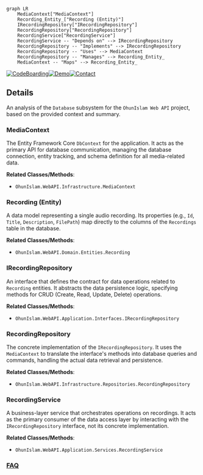```mermaid
graph LR
    MediaContext["MediaContext"]
    Recording_Entity_["Recording (Entity)"]
    IRecordingRepository["IRecordingRepository"]
    RecordingRepository["RecordingRepository"]
    RecordingService["RecordingService"]
    RecordingService -- "Depends on" --> IRecordingRepository
    RecordingRepository -- "Implements" --> IRecordingRepository
    RecordingRepository -- "Uses" --> MediaContext
    RecordingRepository -- "Manages" --> Recording_Entity_
    MediaContext -- "Maps" --> Recording_Entity_
```

[![CodeBoarding](https://img.shields.io/badge/Generated%20by-CodeBoarding-9cf?style=flat-square)](https://github.com/CodeBoarding/CodeBoarding)[![Demo](https://img.shields.io/badge/Try%20our-Demo-blue?style=flat-square)](https://www.codeboarding.org/demo)[![Contact](https://img.shields.io/badge/Contact%20us%20-%20contact@codeboarding.org-lightgrey?style=flat-square)](mailto:contact@codeboarding.org)

## Details

An analysis of the `Database` subsystem for the `OhunIslam Web API` project, based on the provided context and summary.

### MediaContext
The Entity Framework Core `DbContext` for the application. It acts as the primary API for database communication, managing the database connection, entity tracking, and schema definition for all media-related data.


**Related Classes/Methods**:

- `OhunIslam.WebAPI.Infrastructure.MediaContext`


### Recording (Entity)
A data model representing a single audio recording. Its properties (e.g., `Id`, `Title`, `Description`, `FilePath`) map directly to the columns of the `Recordings` table in the database.


**Related Classes/Methods**:

- `OhunIslam.WebAPI.Domain.Entities.Recording`


### IRecordingRepository
An interface that defines the contract for data operations related to `Recording` entities. It abstracts the data persistence logic, specifying methods for CRUD (Create, Read, Update, Delete) operations.


**Related Classes/Methods**:

- `OhunIslam.WebAPI.Application.Interfaces.IRecordingRepository`


### RecordingRepository
The concrete implementation of the `IRecordingRepository`. It uses the `MediaContext` to translate the interface's methods into database queries and commands, handling the actual data retrieval and persistence.


**Related Classes/Methods**:

- `OhunIslam.WebAPI.Infrastructure.Repositories.RecordingRepository`


### RecordingService
A business-layer service that orchestrates operations on recordings. It acts as the primary consumer of the data access layer by interacting with the `IRecordingRepository` interface, not its concrete implementation.


**Related Classes/Methods**:

- `OhunIslam.WebAPI.Application.Services.RecordingService`




### [FAQ](https://github.com/CodeBoarding/GeneratedOnBoardings/tree/main?tab=readme-ov-file#faq)